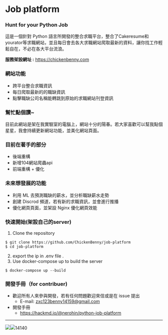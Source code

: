 # Job platform
### Hunt for your Python Job
這是一個針對 Python 語言所開發的整合求職平台，整合了Cakeresume和yourator等求職網站，並且每日會去各大求職網站爬取最新的資料，讓你找工作輕鬆自在，不必在各大平台流浪。

**服務架設網址 :** https://chickenbenny.com

### 網站功能
* 跨平台整合求職資訊
* 每日爬取最新的的職缺資訊
* 點擊職缺公司名稱能轉跳到原始的求職網站刊登資訊

### 幫忙點個讚~
目前此網站是架在我實驗室的電腦上，網站十分的陽春。若大家喜歡可以幫我點個星星，我會持續更新網站功能，並美化網站頁面。

### 目前在著手的部分
* 後端重構
* 新增104網站爬蟲api
* 前端重構 + 優化

### 未來想發展的功能
* 利用 ML 去預測職缺的薪水，並分析職缺薪水走勢
* 創建 Discrod 頻道，若有新的求職資訊，並會進行推播
* 優化網頁頁面，並架設 Nginx 優化網頁效能

### 快速開始(架設自己的server)
1. Clone the repository
```
$ git clone https://github.com/ChickenBenny/job-platform
$ cd job-platform
```
2. export the ip in .env file .
4. Use docker-compose up to build the server
```
$ docker-compose up --build
```
### 開發手冊（for contribuer)
- 歡迎所有人來參與開發，若有任何問題歡迎來信或是在 issue 提出
    - E-mail: zxc123benny14159@gmail.com
- 開發手冊
    - https://hackmd.io/@nerohin/python-job-platform
---

![](https://i.imgur.com/29V1E2p.png)![](https://i.imgur.com/29V1E2p.png)14140